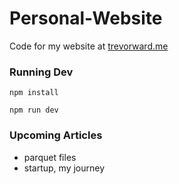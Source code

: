 # Personal-Website

Code for my website at <a href="trevorward.me">trevorward.me</a>

### Running Dev 

`npm install`

`npm run dev`

### Upcoming Articles

- parquet files
- startup, my journey
